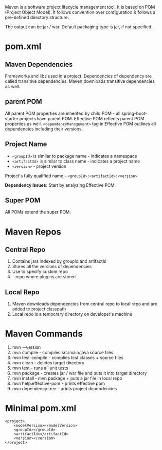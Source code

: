 Maven is a software project lifecycle management tool. It is based on POM (Project Object Model). It follows convention over configuration & follows a pre-defined directory structure.

The output can be jar / war. Default packaging type is jar, if not specified.

# pom.xml
## Maven Dependencies
Frameworks and libs used in a project. Dependencies of dependency are called transitive dependencies. Maven downloads transitive dependencies as well.

## parent POM
All parent POM properties are inherited by child POM - all spring-boot-starter projects have parent POM. Effective POM reflects parent POM properties as well. ```<dependencyManagement>``` tag in Effective POM outlines all dependencies including their versions.

## Project Name
- ```<groupId>``` is similar to package name - indicates a namespace
- ```<artifactId>``` is similar to class name - indicates a project name
- ```<version>``` - project version

Project's fully qualified name - ```<groupId>:<artifactId>:<version>```

**Dependency Issues:** Start by analyzing Effective POM.

## Super POM
All POMs extend the super POM. 

# Maven Repos
## Central Repo
1. Contains jars indexed by groupId and artifactId
2. Stores all the versions of dependencies
3. Use <repositories><repository> to specify custom repo
4. <pluginrepositories><pluginrepository> - repo where plugins are stored

## Local Repo
1. Maven downloads dependencies from central repo to local repo and are added to project classpath
2. Local repo is a temporary directory on developer's machine

# Maven Commands
1. mvn --version
2. mvn compile - compiles src/main/java source files
3. mvn test-compile - complies test classes + source files
4. mvn clean - deletes target directory
5. mvn test - runs all unit tests
6. mvn package - creates jar / war file and puts it into target directory
7. mvn install - mvn package + puts a jar file in local repo
8. mvn help:effective-pom - prints effective pom
9. mvn dependency:tree - prints project dependencies

# Minimal pom.xml
```
<project>
    <modelVersion></modelVersion>
    <groupId></groupId>
    <artifactId></artifactId>
    <version></version>
</project>
```
    

